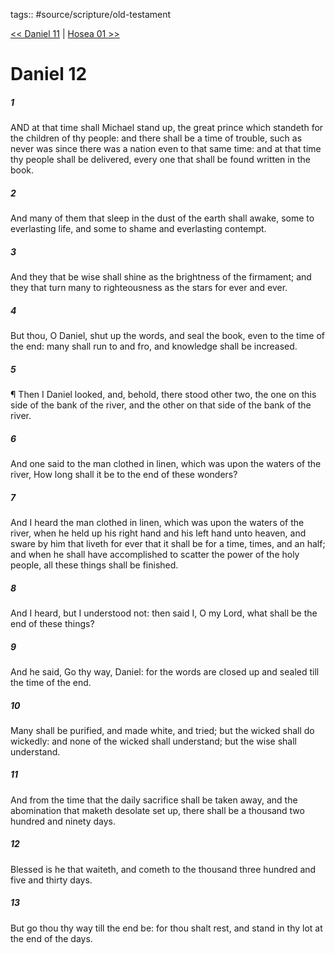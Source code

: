 tags:: #source/scripture/old-testament

[<< Daniel 11](/Old_Testament/27_Daniel/Daniel_11.md) | [Hosea 01 >>](/Old_Testament/28_Hosea/Hosea_01.md)

# Daniel 12

##### 1

AND at that time shall Michael stand up, the great prince which standeth for the children of thy people: and there shall be a time of trouble, such as never was since there was a nation even to that same time: and at that time thy people shall be delivered, every one that shall be found written in the book.

##### 2

And many of them that sleep in the dust of the earth shall awake, some to everlasting life, and some to shame and everlasting contempt.

##### 3

And they that be wise shall shine as the brightness of the firmament; and they that turn many to righteousness as the stars for ever and ever.

##### 4

But thou, O Daniel, shut up the words, and seal the book, even to the time of the end: many shall run to and fro, and knowledge shall be increased.

##### 5

¶ Then I Daniel looked, and, behold, there stood other two, the one on this side of the bank of the river, and the other on that side of the bank of the river.

##### 6

And one said to the man clothed in linen, which was upon the waters of the river, How long shall it be to the end of these wonders?

##### 7

And I heard the man clothed in linen, which was upon the waters of the river, when he held up his right hand and his left hand unto heaven, and sware by him that liveth for ever that it shall be for a time, times, and an half; and when he shall have accomplished to scatter the power of the holy people, all these things shall be finished.

##### 8

And I heard, but I understood not: then said I, O my Lord, what shall be the end of these things?

##### 9

And he said, Go thy way, Daniel: for the words are closed up and sealed till the time of the end.

##### 10

Many shall be purified, and made white, and tried; but the wicked shall do wickedly: and none of the wicked shall understand; but the wise shall understand.

##### 11

And from the time that the daily sacrifice shall be taken away, and the abomination that maketh desolate set up, there shall be a thousand two hundred and ninety days.

##### 12

Blessed is he that waiteth, and cometh to the thousand three hundred and five and thirty days.

##### 13

But go thou thy way till the end be: for thou shalt rest, and stand in thy lot at the end of the days.
